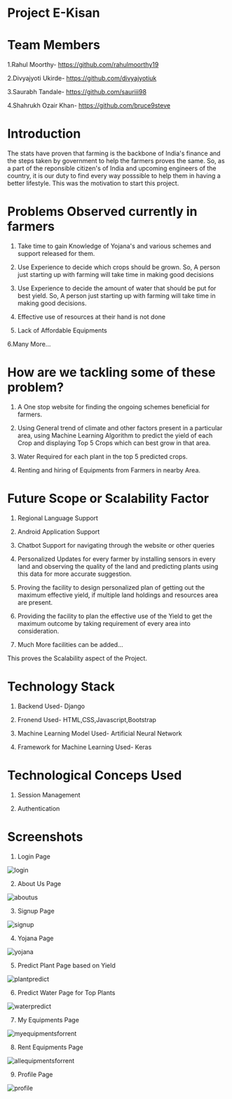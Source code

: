 # Project E-Kisan


# Team Members


1.Rahul Moorthy- https://github.com/rahulmoorthy19


2.Divyajyoti Ukirde- https://github.com/divyajyotiuk


3.Saurabh Tandale- https://github.com/sauriii98


4.Shahrukh Ozair Khan- https://github.com/bruce9steve



# Introduction

The stats have proven that farming is the backbone of India's finance and the steps taken by government to help the farmers 
proves the same. So, as a part of the reponsible citizen's of India and upcoming engineers of the country, it is our duty to 
find every way posssible to help them in having a better lifestyle. This  was the motivation to start this project. 



# Problems Observed currently in farmers

1. Take time to gain Knowledge of Yojana's and various schemes and support released for them.

2. Use Experience to decide which crops should be grown. So, A person just starting up with farming will take time in making good decisions

3. Use Experience to decide the amount of water that should be put for best yield. So, A person just starting up with farming will take time in making good decisions.

4. Effective use of resources at their hand is not done

5. Lack of Affordable Equipments

6.Many More...

# How are we tackling some of these problem?

1. A One stop website for finding the ongoing schemes beneficial for farmers.

2. Using General trend of climate and other factors present in a particular area, using Machine Learning Algorithm to predict the yield of each Crop and displaying Top 5 Crops which can best grow in that area.

3. Water Required for each plant in the top 5 predicted crops.

4. Renting and hiring of Equipments from Farmers in nearby Area.

# Future Scope or Scalability Factor

1. Regional Language Support

2. Android Application Support

3. Chatbot Support for navigating through the website or other queries

4. Personalized Updates for every farmer by installing sensors in every land and observing the quality of the land and predicting plants using this data for more accurate suggestion.

5. Proving the facility to design personalized plan of getting out the maximum effective yield, if multiple land holdings and resources area are present.

6. Providing the facility to plan the effective use of the Yield to get the maximum outcome by taking requirement of every area into consideration.

7. Much More facilities can be added...

This proves the Scalability aspect of the Project.

# Technology Stack

1. Backend Used- Django

2. Fronend Used- HTML,CSS,Javascript,Bootstrap

3. Machine Learning Model Used- Artificial Neural Network

4. Framework for Machine Learning Used- Keras

# Technological Conceps Used

1. Session Management

2. Authentication

# Screenshots

1. Login Page

![login](https://user-images.githubusercontent.com/32005497/54493729-53b5f100-48f9-11e9-8594-24174366351f.png)

2. About Us Page

![aboutus](https://user-images.githubusercontent.com/32005497/54493740-6f20fc00-48f9-11e9-9e62-bda7c30c8062.png)

3. Signup Page

![signup](https://user-images.githubusercontent.com/32005497/54493757-a1325e00-48f9-11e9-8853-2135fe5abc90.png)

4. Yojana Page

![yojana](https://user-images.githubusercontent.com/32005497/54493773-bdce9600-48f9-11e9-9b6f-9152544623f4.png)

5. Predict Plant Page based on Yield

![plantpredict](https://user-images.githubusercontent.com/32005497/54493784-e6569000-48f9-11e9-9dd1-af1110a367af.png)

6. Predict Water Page for Top Plants

![waterpredict](https://user-images.githubusercontent.com/32005497/54493810-23228700-48fa-11e9-8354-96cffd4484e3.png)

7. My Equipments Page

![myequipmentsforrent](https://user-images.githubusercontent.com/32005497/54493834-582ed980-48fa-11e9-8ce7-c9f03a02ed08.png)

8. Rent Equipments Page

![allequipmentsforrent](https://user-images.githubusercontent.com/32005497/54493860-87dde180-48fa-11e9-8d09-9b66a4b00489.png)

9. Profile Page

![profile](https://user-images.githubusercontent.com/32005497/54493873-acd25480-48fa-11e9-988d-c4162ba72a22.png)



















